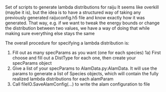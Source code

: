 
Set of scripts to generate lambda distributions for raiju
It seems like overkill (maybe it is), but the idea is to have a structured way of taking any previously generated raijuconfig.h5 file and know exactly how it was generated. That way, e.g. if we want to tweak the energy bounds or change the distribution between two values, we have a way of doing that while making sure everything else stays the same

The overall procedure for specifying a lambda distribution is:

1) Fill out as many specParams as you want (one for each species)
1a) First choose and fill out a DistType for each one, then create your specParams object
2) Give a list of your specParams to AlamData.py:AlamData. It will use the params to generate a list of Species objects, which will contain the fully realized lambda distributions for each alamParam
3) Call fileIO.SaveAlamConfig(...) to write the alam configuration to file